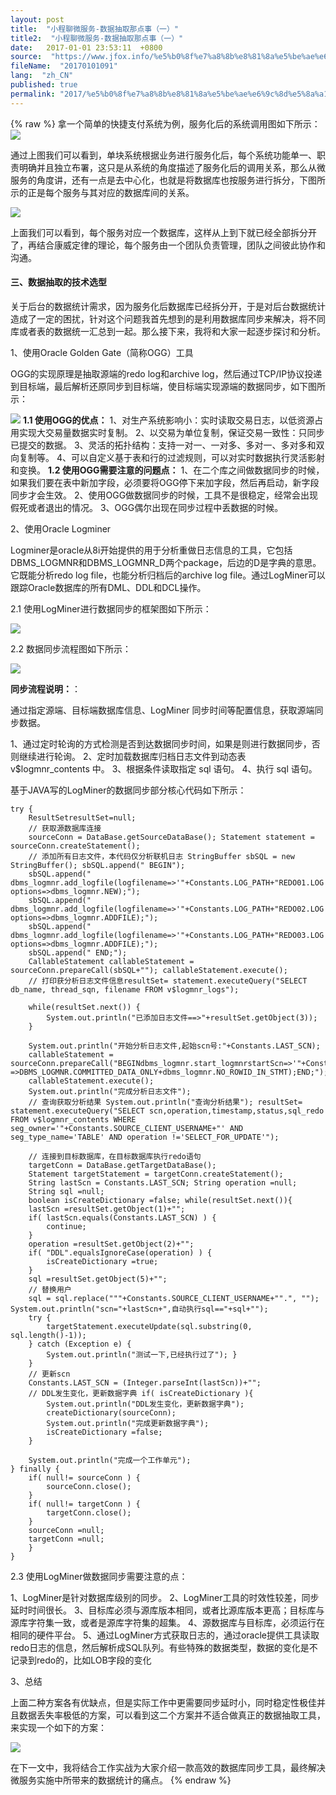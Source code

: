 ```yaml
---
layout: post
title:  "小程聊微服务-数据抽取那点事（一）"
title2:  "小程聊微服务-数据抽取那点事（一）"
date:   2017-01-01 23:53:11  +0800
source:  "https://www.jfox.info/%e5%b0%8f%e7%a8%8b%e8%81%8a%e5%be%ae%e6%9c%8d%e5%8a%a1%e6%95%b0%e6%8d%ae%e6%8a%bd%e5%8f%96%e9%82%a3%e7%82%b9%e4%ba%8b%e4%b8%80.html"
fileName:  "20170101091"
lang:  "zh_CN"
published: true
permalink: "2017/%e5%b0%8f%e7%a8%8b%e8%81%8a%e5%be%ae%e6%9c%8d%e5%8a%a1%e6%95%b0%e6%8d%ae%e6%8a%bd%e5%8f%96%e9%82%a3%e7%82%b9%e4%ba%8b%e4%b8%80.html"
---
```

{% raw %}
拿一个简单的快捷支付系统为例，服务化后的系统调用图如下所示： 
![](/wp-content/uploads/2017/07/1499353958.png)

通过上图我们可以看到，单块系统根据业务进行服务化后，每个系统功能单一、职责明确并且独立布署，这只是从系统的角度描述了服务化后的调用关系，那么从微服务的角度讲，还有一点是去中心化，也就是将数据库也按服务进行拆分，下图所示的正是每个服务与其对应的数据库间的关系。

![](/wp-content/uploads/2017/07/1499353962.png)

上面我们可以看到，每个服务对应一个数据库，这样从上到下就已经全部拆分开了，再结合康威定律的理论，每个服务由一个团队负责管理，团队之间彼此协作和沟通。

#### **三、数据抽取的技术选型**

关于后台的数据统计需求，因为服务化后数据库已经拆分开，于是对后台数据统计造成了一定的困扰，针对这个问题我首先想到的是利用数据库同步来解决，将不同库或者表的数据统一汇总到一起。那么接下来，我将和大家一起逐步探讨和分析。
 
1、使用Oracle Golden Gate（简称OGG）工具 

OGG的实现原理是抽取源端的redo log和archive log，然后通过TCP/IP协议投递到目标端，最后解析还原同步到目标端，使目标端实现源端的数据同步，如下图所示：

![](/wp-content/uploads/2017/07/1499353964.png)
**1.1 使用OGG的优点：**
1、对生产系统影响小：实时读取交易日志，以低资源占用实现大交易量数据实时复制。 
2、以交易为单位复制，保证交易一致性：只同步已提交的数据。 
3、灵活的拓扑结构：支持一对一、一对多、多对一、多对多和双向复制等。 
4、可以自定义基于表和行的过滤规则，可以对实时数据执行灵活影射和变换。
**1.2 使用OGG需要注意的问题点：**
1、在二个库之间做数据同步的时候，如果我们要在表中新加字段，必须要将OGG停下来加字段，然后再启动，新字段同步才会生效。 
2、使用OGG做数据同步的时候，工具不是很稳定，经常会出现假死或者退出的情况。 
3、OGG偶尔出现在同步过程中丢数据的时候。
 
2、使用Oracle Logminer 

Logminer是oracle从8i开始提供的用于分析重做日志信息的工具，它包括DBMS_LOGMNR和DBMS_LOGMNR_D两个package，后边的D是字典的意思。它既能分析redo log file，也能分析归档后的archive log file。通过LogMiner可以跟踪Oracle数据库的所有DML、DDL和DCL操作。
 
2.1 使用LogMiner进行数据同步的框架图如下所示： 

![](/wp-content/uploads/2017/07/1499353966.png)
 
2.2 数据同步流程图如下所示： 

![](/wp-content/uploads/2017/07/1499354206.png)

**同步流程说明：**：

通过指定源端、目标端数据库信息、LogMiner 同步时间等配置信息，获取源端同步数据。

1、通过定时轮询的方式检测是否到达数据同步时间，如果是则进行数据同步，否则继续进行轮询。 
2、定时加载数据库归档日志文件到动态表 v$logmnr_contents 中。 
3、根据条件读取指定 sql 语句。 
4、执行 sql 语句。

基于JAVA写的LogMiner的数据同步部分核心代码如下所示：

    try {
        ResultSetresultSet=null;
        // 获取源数据库连接
        sourceConn = DataBase.getSourceDataBase(); Statement statement = sourceConn.createStatement();
        // 添加所有日志文件，本代码仅分析联机日志 StringBuffer sbSQL = new StringBuffer(); sbSQL.append(" BEGIN");
        sbSQL.append(" dbms_logmnr.add_logfile(logfilename=>'"+Constants.LOG_PATH+"REDO01.LOG', options=>dbms_logmnr.NEW);");
        sbSQL.append(" dbms_logmnr.add_logfile(logfilename=>'"+Constants.LOG_PATH+"REDO02.LOG', options=>dbms_logmnr.ADDFILE);");
        sbSQL.append(" dbms_logmnr.add_logfile(logfilename=>'"+Constants.LOG_PATH+"REDO03.LOG', options=>dbms_logmnr.ADDFILE);");
        sbSQL.append(" END;");
        CallableStatement callableStatement = sourceConn.prepareCall(sbSQL+""); callableStatement.execute();
        // 打印获分析日志文件信息resultSet= statement.executeQuery("SELECT db_name, thread_sqn, filename FROM v$logmnr_logs");
    
        while(resultSet.next()) {
            System.out.println("已添加日志文件==>"+resultSet.getObject(3)); 
        }
    
        System.out.println("开始分析日志文件,起始scn号:"+Constants.LAST_SCN);
        callableStatement = sourceConn.prepareCall("BEGINdbms_logmnr.start_logmnrstartScn=>'"+Constants.LAST_SCN+"',dictfilename=>'"+Constants.DATA_DICTIONARY+"dictionary.ora',OPTIONS =>DBMS_LOGMNR.COMMITTED_DATA_ONLY+dbms_logmnr.NO_ROWID_IN_STMT);END;");
        callableStatement.execute(); 
        System.out.println("完成分析日志文件");
        // 查询获取分析结果 System.out.println("查询分析结果"); resultSet= statement.executeQuery("SELECT scn,operation,timestamp,status,sql_redo FROM v$logmnr_contents WHERE seg_owner='"+Constants.SOURCE_CLIENT_USERNAME+"' AND seg_type_name='TABLE' AND operation !='SELECT_FOR_UPDATE'");
    
        // 连接到目标数据库，在目标数据库执行redo语句
        targetConn = DataBase.getTargetDataBase();
        Statement targetStatement = targetConn.createStatement();
        String lastScn = Constants.LAST_SCN; String operation =null;
        String sql =null;
        boolean isCreateDictionary =false; while(resultSet.next()){
        lastScn =resultSet.getObject(1)+"";
        if( lastScn.equals(Constants.LAST_SCN) ) {
            continue; 
        }
        operation =resultSet.getObject(2)+""; 
        if( "DDL".equalsIgnoreCase(operation) ) {
            isCreateDictionary =true;
        }
        sql =resultSet.getObject(5)+"";
        // 替换用户
        sql = sql.replace("""+Constants.SOURCE_CLIENT_USERNAME+"".", ""); System.out.println("scn="+lastScn+",自动执行sql=="+sql+"");
        try {
            targetStatement.executeUpdate(sql.substring(0, sql.length()-1));
        } catch (Exception e) {
            System.out.println("测试一下,已经执行过了"); }
        }
        // 更新scn
        Constants.LAST_SCN = (Integer.parseInt(lastScn))+"";
        // DDL发生变化，更新数据字典 if( isCreateDictionary ){
            System.out.println("DDL发生变化，更新数据字典");
            createDictionary(sourceConn); 
            System.out.println("完成更新数据字典"); 
            isCreateDictionary =false;
        } 
    
        System.out.println("完成一个工作单元");
    } finally {
        if( null!= sourceConn ) { 
            sourceConn.close();
        } 
        if( null!= targetConn ) {
            targetConn.close();
        }
        sourceConn =null;
        targetConn =null; 
        }
    }

 
2.3 使用LogMiner做数据同步需要注意的点： 

1、LogMiner是针对数据库级别的同步。 
2、LogMiner工具的时效性较差，同步延时时间很长。 
3、目标库必须与源库版本相同，或者比源库版本更高；目标库与源库字符集一致，或者是源库字符集的超集。 
4、源数据库与目标库，必须运行在相同的硬件平台。 
5、通过LogMiner方式获取日志的，通过oracle提供工具读取redo日志的信息，然后解析成SQL队列。有些特殊的数据类型，数据的变化是不记录到redo的，比如LOB字段的变化
 
3、总结 

上面二种方案各有优缺点，但是实际工作中更需要同步延时小，同时稳定性极佳并且数据丢失率极低的方案，可以看到这二个方案并不适合做真正的数据抽取工具，来实现一个如下的方案：

![](/wp-content/uploads/2017/07/1499354208.png)

在下一文中，我将结合工作实战为大家介绍一款高效的数据库同步工具，最终解决微服务实施中所带来的数据统计的痛点。
{% endraw %}
